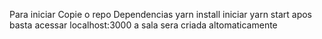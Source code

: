 Para iniciar 
Copie o repo
Dependencias 
yarn install 
iniciar 
yarn start 
apos basta acessar localhost:3000 
a sala sera criada altomaticamente 
